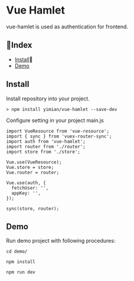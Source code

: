 # Vue Hamlet
vue-hamlet is used as authentication for frontend.

## Index
* [Install](#install)
* [Demo](#demo)

## Install
Install repository into your project.
~~~
> npm install yimian/vue-hamlet --save-dev
~~~
Configure setting in your project main.js
~~~
import VueResource from 'vue-resource';
import { sync } from 'vuex-router-sync';
import auth from 'vue-hamlet';
import router from './router';
import store from './store';

Vue.use(VueResource);
Vue.store = store;
Vue.router = router;

Vue.use(auth, {
  fetchUser: '',
  appKey: '',
});

sync(store, router);
~~~

## Demo
Run demo project with following procedures:
~~~
cd demo/
~~~
~~~
npm install
~~~
~~~
npm run dev
~~~
